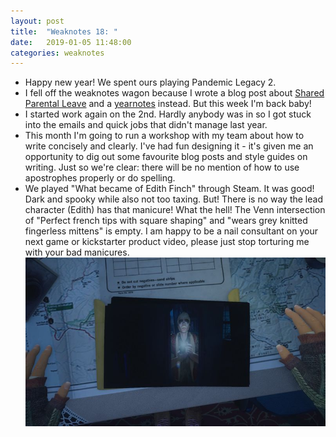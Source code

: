 ```yaml
---
layout: post
title:  "Weaknotes 18: "
date:   2019-01-05 11:48:00
categories: weaknotes
---
```

* Happy new year! We spent ours playing Pandemic Legacy 2.
* I fell off the weaknotes wagon because I wrote a blog post about [Shared Parental Leave](http://alicebartlett.co.uk/blog/shared-parental-leave) and a [yearnotes](http://alicebartlett.co.uk/blog/yearnotes-2018) instead. But this week I'm back baby!
* I started work again on the 2nd. Hardly anybody was in so I got stuck into the emails and quick jobs that didn't manage last year.
* This month I'm going to run a workshop with my team about how to write concisely and clearly. I've had fun designing it - it's given me an opportunity to dig out some favourite blog posts and style guides on writing. Just so we're clear: there will be no mention of how to use apostrophes properly or do spelling.
* We played "What became of Edith Finch" through Steam. It was good! Dark and spooky while also not too taxing. But! There is no way the lead character (Edith) has that manicure! What the hell! The Venn intersection of "Perfect french tips with square shaping" and "wears grey knitted fingerless mittens" is empty. I am happy to be a nail consultant on your next game or kickstarter product video, please just stop torturing me with your bad manicures.
![Edith Finch hands](/assets/img/edith_finch.jpg)
